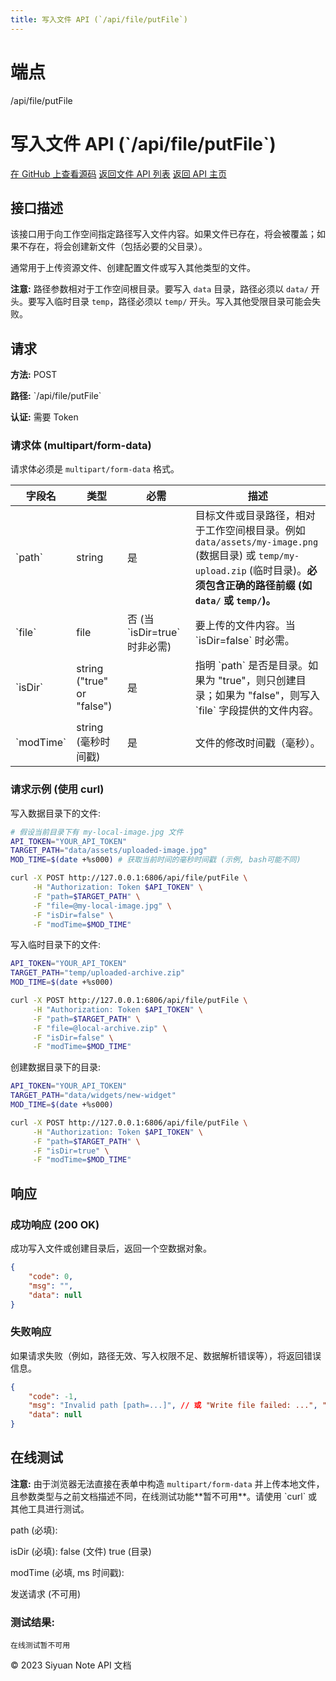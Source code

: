 ```yaml
---
title: 写入文件 API (`/api/file/putFile`)
---
```

# 端点

/api/file/putFile

# 写入文件 API (\`/api/file/putFile\`)

[在 GitHub 上查看源码](https://github.com/siyuan-note/siyuan/blob/master/kernel/api/file.go#L361) [返回文件 API 列表](../pages/file.html) [返回 API 主页](../index.html)

## 接口描述

该接口用于向工作空间指定路径写入文件内容。如果文件已存在，将会被覆盖；如果不存在，将会创建新文件（包括必要的父目录）。

通常用于上传资源文件、创建配置文件或写入其他类型的文件。

**注意:** 路径参数相对于工作空间根目录。要写入 `data` 目录，路径必须以 `data/` 开头。要写入临时目录 `temp`，路径必须以 `temp/` 开头。写入其他受限目录可能会失败。

## 请求

**方法:** POST

**路径:** \`/api/file/putFile\`

**认证:** 需要 Token

### 请求体 (multipart/form-data)

请求体必须是 `multipart/form-data` 格式。

| 字段名 | 类型 | 必需 | 描述 |
| --- | --- | --- | --- |
| \`path\` | string | 是 | 目标文件或目录路径，相对于工作空间根目录。例如 `data/assets/my-image.png` (数据目录) 或 `temp/my-upload.zip` (临时目录)。**必须包含正确的路径前缀 (如 `data/` 或 `temp/`)。** |
| \`file\` | file | 否 (当 \`isDir=true\` 时非必需) | 要上传的文件内容。当 \`isDir=false\` 时必需。 |
| \`isDir\` | string ("true" or "false") | 是 | 指明 \`path\` 是否是目录。如果为 "true"，则只创建目录；如果为 "false"，则写入 \`file\` 字段提供的文件内容。 |
| \`modTime\` | string (毫秒时间戳) | 是 | 文件的修改时间戳（毫秒）。 |

### 请求示例 (使用 curl)

写入数据目录下的文件:

```bash
# 假设当前目录下有 my-local-image.jpg 文件
API_TOKEN="YOUR_API_TOKEN"
TARGET_PATH="data/assets/uploaded-image.jpg"
MOD_TIME=$(date +%s000) # 获取当前时间的毫秒时间戳 (示例, bash可能不同)

curl -X POST http://127.0.0.1:6806/api/file/putFile \
     -H "Authorization: Token $API_TOKEN" \
     -F "path=$TARGET_PATH" \
     -F "file=@my-local-image.jpg" \
     -F "isDir=false" \
     -F "modTime=$MOD_TIME"
```

写入临时目录下的文件:

```bash
API_TOKEN="YOUR_API_TOKEN"
TARGET_PATH="temp/uploaded-archive.zip"
MOD_TIME=$(date +%s000)

curl -X POST http://127.0.0.1:6806/api/file/putFile \
     -H "Authorization: Token $API_TOKEN" \
     -F "path=$TARGET_PATH" \
     -F "file=@local-archive.zip" \
     -F "isDir=false" \
     -F "modTime=$MOD_TIME"
```

创建数据目录下的目录:

```bash
API_TOKEN="YOUR_API_TOKEN"
TARGET_PATH="data/widgets/new-widget"
MOD_TIME=$(date +%s000)

curl -X POST http://127.0.0.1:6806/api/file/putFile \
     -H "Authorization: Token $API_TOKEN" \
     -F "path=$TARGET_PATH" \
     -F "isDir=true" \
     -F "modTime=$MOD_TIME"
```

## 响应

### 成功响应 (200 OK)

成功写入文件或创建目录后，返回一个空数据对象。

```json
{
    "code": 0,
    "msg": "",
    "data": null
}
```

### 失败响应

如果请求失败（例如，路径无效、写入权限不足、数据解析错误等），将返回错误信息。

```json
{
    "code": -1,
    "msg": "Invalid path [path=...]", // 或 "Write file failed: ...", "Parse form file failed: ..."
    "data": null
}
```

## 在线测试

**注意:** 由于浏览器无法直接在表单中构造 `multipart/form-data` 并上传本地文件，且参数类型与之前文档描述不同，在线测试功能\*\*暂不可用\*\*。请使用 \`curl\` 或其他工具进行测试。

path (必填): 

isDir (必填): false (文件) true (目录)

modTime (必填, ms 时间戳): 

发送请求 (不可用)

### 测试结果:

```
在线测试暂不可用
```

© 2023 Siyuan Note API 文档

